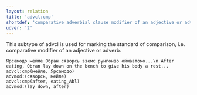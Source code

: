 ```yaml
---
layout: relation
title: 'advcl:cmp'
shortdef: 'comparative adverbial clause modifier of an adjective or adverb'
udver: '2'
---
```


This subtype of advcl is used for marking the standard of comparison, i.e. comparative modifier of an adjective or adverb.

~~~ sdparse
Ярсамодо мейле Обран сяворсь эземс рунгонзо оймавтомо...\n After eating, Obran lay down on the bench to give his body a rest...
advcl:cmp(мейле, Ярсамодо)
advmod:(сяворсь, мейле)
advcl:cmp(after, eating_Abl)
advmod:(lay_down, after)

~~~

<!-- Interlanguage links updated So kvě 14 19:02:55 CEST 2022 -->
